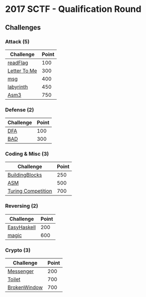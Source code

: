 # 2017 SCTF - Qualification Round

## Challenges

### Attack (5)

| Challenge | Point |
|------|------|
| [readFlag](./attack/readFlag)         | 100   |
| [Letter To Me](./attack/Letter_To_Me) | 300   |
| [msg](./attack/msg)                   | 400   |
| [labyrinth](./attack/labyrinth)       | 450   |
| [Asm3](./attack/asm3)                 | 750   |




### Defense (2)
| Challenge | Point |
|------|------|
| [DFA](./defense/DFA) | 100   |
| [BAD](./defense/BAD) | 300   |



### Coding & Misc (3)

| Challenge | Point |
|------|------|
| [BuildingBlocks](./coding/buildingblocks)         | 250   |
| [ASM](./coding/ASM)                               | 500   |
| [Turing Competition](./coding/Turing_Competition) | 700   |



### Reversing (2)

| Challenge | Point |
|------|------|
| [EasyHaskell](./reversing/EasyHaskell) | 200   |
| [magic](./reversing/magic)             | 600   |



### Crypto (3)

| Challenge | Point |
|------|------|
| [Messenger](./crypto/Messenger)       | 200   |
| [Toilet](./crypto/Toilet)             | 700   |
| [BrokenWindow](./crypto/BrokenWindow) | 700   |


